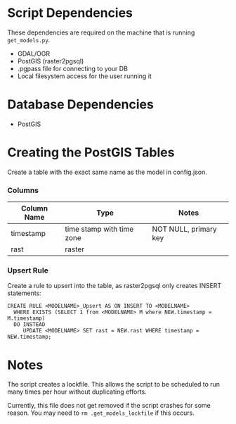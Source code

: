 # Script Dependencies
These dependencies are required on the machine that is running `get_models.py`.

 * GDAL/OGR
 * PostGIS (raster2pgsql)
 * .pgpass file for connecting to your DB
 * Local filesystem access for the user running it

# Database Dependencies
 * PostGIS

# Creating the PostGIS Tables
Create a table with the exact same name as the model in config.json.

### Columns
| Column Name | Type | Notes |
|-------------|------|-------|
| timestamp | time stamp with time zone | NOT NULL, primary key |
| rast | raster |    |

### Upsert Rule
Create a rule to upsert into the table, as raster2pgsql only creates INSERT statements:

```
CREATE RULE <MODELNAME>_Upsert AS ON INSERT TO <MODELNAME>
  WHERE EXISTS (SELECT 1 from <MODELNAME> M where NEW.timestamp = M.timestamp)
  DO INSTEAD
     UPDATE <MODELNAME> SET rast = NEW.rast WHERE timestamp = NEW.timestamp;
```

# Notes
The script creates a lockfile.  This allows the script to be scheduled to run many times per hour without duplicating efforts.

Currently, this file does not get removed if the script crashes for some reason.  You may need to `rm .get_models_lockfile` if this occurs.